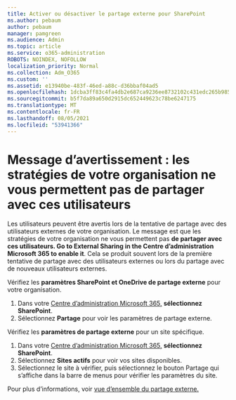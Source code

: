 ```yaml
---
title: Activer ou désactiver le partage externe pour SharePoint
ms.author: pebaum
author: pebaum
manager: pamgreen
ms.audience: Admin
ms.topic: article
ms.service: o365-administration
ROBOTS: NOINDEX, NOFOLLOW
localization_priority: Normal
ms.collection: Adm_O365
ms.custom: ''
ms.assetid: e13940be-483f-46ed-a88c-d36bbaf04ad5
ms.openlocfilehash: 1dcba3ff83c4fa4db2e687ca9236ee8732102c431edc265b9856c94c126708d9
ms.sourcegitcommit: b5f7da89a650d2915dc652449623c78be6247175
ms.translationtype: MT
ms.contentlocale: fr-FR
ms.lasthandoff: 08/05/2021
ms.locfileid: "53941366"
---
```

# <a name="warning-message-your-organizations-policies-dont-allow-you-to-share-with-these-users"></a>Message d’avertissement : les stratégies de votre organisation ne vous permettent pas de partager avec ces utilisateurs

Les utilisateurs peuvent être avertis lors de la tentative de partage avec des utilisateurs externes de votre organisation. Le message est que les stratégies de votre organisation ne vous permettent pas **de partager avec ces utilisateurs. Go to External Sharing in the Centre d’administration Microsoft 365 to enable it**. Cela se produit souvent lors de la première tentative de partage avec des utilisateurs externes ou lors du partage avec de nouveaux utilisateurs externes.

Vérifiez les **paramètres SharePoint et OneDrive de partage externe** pour votre organisation.

1. Dans votre [Centre d’administration Microsoft 365,](https://admin.microsoft.com/AdminPortal/Home#/homepage">https://admin.microsoft.com/) **sélectionnez SharePoint**.
3. Sélectionnez **Partage** pour voir les paramètres de partage externe.

Vérifiez les **paramètres de partage externe** pour un site spécifique.

1. Dans votre [Centre d’administration Microsoft 365,](https://admin.microsoft.com/AdminPortal/Home#/homepage">https://admin.microsoft.com/) **sélectionnez SharePoint**.
2. Sélectionnez **Sites actifs** pour voir vos sites disponibles.
3. Sélectionnez le site à vérifier,  puis sélectionnez le bouton Partage qui s’affiche dans la barre de menus pour vérifier les paramètres du site.

Pour plus d’informations, voir [vue d’ensemble du partage externe.](https://docs.microsoft.com/sharepoint/external-sharing-overview)